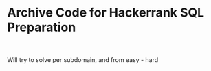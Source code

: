 # Archive Code for Hackerrank SQL Preparation

<br/>

Will try to solve per subdomain, and from easy - hard 
